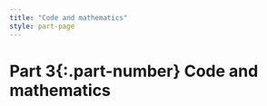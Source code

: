 ```yaml
---
title: "Code and mathematics"
style: part-page
---
```


# **Part 3**{:.part-number} Code and mathematics
